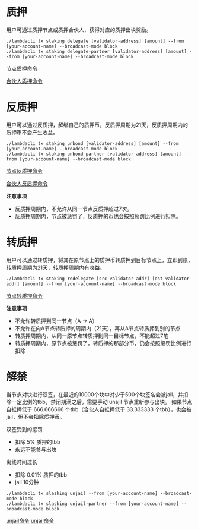 # 质押
用户可通过质押节点或质押合伙人，获得对应的质押出块奖励。

```
./lambdacli tx staking delegate [validator-address] [amount] --from [your-account-name] --broadcast-mode block
./lambdacli tx staking delegate-partner [validator-address] [amount] --from [your-account-name] --broadcast-mode block
```
[节点质押命令](./docs/lambdacli/tx/staking/delegate.md)

[合伙人质押命令](./docs/lambdacli/tx/staking/delegate-partner.md)

# 反质押
用户可以通过反质押，解绑自己的质押币，反质押周期为21天，反质押周期内的质押币不会产生收益。

```
./lambdacli tx staking unbond [validator-address] [amount] --from [your-account-name] --broadcast-mode block
./lambdacli tx staking unbond-partner [validator-address] [amount] --from [your-account-name] --broadcast-mode block
```
[节点反质押命令](./docs/lambdacli/tx/staking/unbond.md)

[合伙人反质押命令](./docs/lambdacli/tx/staking/unbond-partner.md)

**注意事项**
- 反质押周期内，不允许从同一节点反质押超过7次。
- 反质押周期内，节点被惩罚了，反质押的币也会按照惩罚比例进行扣除。

# 转质押
用户可以通过转质押，将其在原节点上的质押币转质押到目标节点上，立即到账，转质押周期为21天，转质押周期内有收益。

```
./lambdacli tx staking redelegate [src-validator-addr] [dst-validator-addr] [amount] --from [your-account-name] --broadcast-mode block
```
[节点转质押命令](./docs/lambdacli/tx/staking/redelegate.md)

**注意事项**
- 不允许转质押到同一节点（A -> A）
- 不允许在向A节点转质押的周期内（21天），再从A节点转质押到别的节点
- 转质押周期内，从同一原节点转质押到同一目标节点，不能超过7笔
- 转质押周期内，原节点被惩罚了，转质押的那部分币，仍会按照惩罚比例进行扣除

# 解禁
当节点对块进行双签，在最近的10000个块中对少于500个块签名会被jail，并扣除一定比例的tbb，禁闭期满之后，需要手动 unajil 节点重新参与出块。
如果节点自抵押低于 666.666666 个tbb（合伙人自抵押低于 33.333333 个tbb），也会被 jail，但不会扣除质押币。

双签受到的惩罚
- 扣除 5% 质押的tbb
- 永远不能参与出块

离线时间过长
- 扣除 0.01% 质押的tbb
- jail 10分钟

```
./lambdacli tx slashing unjail --from [your-account-name] --broadcast-mode block
./lambdacli tx slashing unjail-partner --from [your-account-name] --broadcast-mode block
```

[unjail命令](./docs/lambdacli/tx/slashing/unjail.md)
[unjail命令](./docs/lambdacli/tx/slashing/unjail-partner.md)
